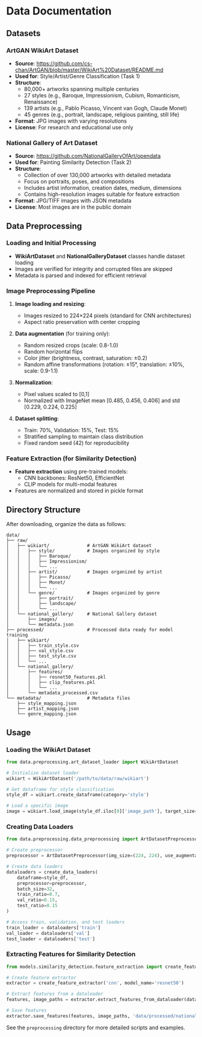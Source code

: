 # Data Documentation

## Datasets

### ArtGAN WikiArt Dataset
- **Source**: https://github.com/cs-chan/ArtGAN/blob/master/WikiArt%20Dataset/README.md
- **Used for**: Style/Artist/Genre Classification (Task 1)
- **Structure**:
  - 80,000+ artworks spanning multiple centuries
  - 27 styles (e.g., Baroque, Impressionism, Cubism, Romanticism, Renaissance)
  - 139 artists (e.g., Pablo Picasso, Vincent van Gogh, Claude Monet)
  - 45 genres (e.g., portrait, landscape, religious painting, still life)
- **Format**: JPG images with varying resolutions
- **License**: For research and educational use only

### National Gallery of Art Dataset
- **Source**: https://github.com/NationalGalleryOfArt/opendata
- **Used for**: Painting Similarity Detection (Task 2)
- **Structure**:
  - Collection of over 130,000 artworks with detailed metadata
  - Focus on portraits, poses, and compositions
  - Includes artist information, creation dates, medium, dimensions
  - Contains high-resolution images suitable for feature extraction
- **Format**: JPG/TIFF images with JSON metadata
- **License**: Most images are in the public domain

## Data Preprocessing

### Loading and Initial Processing
- **WikiArtDataset** and **NationalGalleryDataset** classes handle dataset loading
- Images are verified for integrity and corrupted files are skipped
- Metadata is parsed and indexed for efficient retrieval

### Image Preprocessing Pipeline
1. **Image loading and resizing**:
   - Images resized to 224×224 pixels (standard for CNN architectures)
   - Aspect ratio preservation with center cropping

2. **Data augmentation** (for training only):
   - Random resized crops (scale: 0.8-1.0)
   - Random horizontal flips
   - Color jitter (brightness, contrast, saturation: ±0.2)
   - Random affine transformations (rotation: ±15°, translation: ±10%, scale: 0.9-1.1)

3. **Normalization**:
   - Pixel values scaled to [0,1]
   - Normalized with ImageNet mean [0.485, 0.456, 0.406] and std [0.229, 0.224, 0.225]

4. **Dataset splitting**:
   - Train: 70%, Validation: 15%, Test: 15%
   - Stratified sampling to maintain class distribution
   - Fixed random seed (42) for reproducibility

### Feature Extraction (for Similarity Detection)
- **Feature extraction** using pre-trained models:
  - CNN backbones: ResNet50, EfficientNet
  - CLIP models for multi-modal features
- Features are normalized and stored in pickle format

## Directory Structure

After downloading, organize the data as follows:

```
data/
├── raw/
│   ├── wikiart/              # ArtGAN WikiArt dataset
│   │   ├── style/            # Images organized by style
│   │   │   ├── Baroque/
│   │   │   ├── Impressionism/
│   │   │   └── ...
│   │   ├── artist/           # Images organized by artist
│   │   │   ├── Picasso/
│   │   │   ├── Monet/
│   │   │   └── ...
│   │   └── genre/            # Images organized by genre
│   │       ├── portrait/
│   │       ├── landscape/
│   │       └── ...
│   └── national_gallery/     # National Gallery dataset
│       ├── images/
│       └── metadata.json
├── processed/                # Processed data ready for model training
│   ├── wikiart/
│   │   ├── train_style.csv
│   │   ├── val_style.csv
│   │   ├── test_style.csv
│   │   └── ...
│   └── national_gallery/
│       ├── features/
│       │   ├── resnet50_features.pkl
│       │   ├── clip_features.pkl
│       │   └── ...
│       └── metadata_processed.csv
└── metadata/                 # Metadata files
    ├── style_mapping.json
    ├── artist_mapping.json
    └── genre_mapping.json
```

## Usage

### Loading the WikiArt Dataset

```python
from data.preprocessing.art_dataset_loader import WikiArtDataset

# Initialize dataset loader
wikiart = WikiArtDataset('/path/to/data/raw/wikiart')

# Get dataframe for style classification
style_df = wikiart.create_dataframe(category='style')

# Load a specific image
image = wikiart.load_image(style_df.iloc[0]['image_path'], target_size=(224, 224))
```

### Creating Data Loaders

```python
from data.preprocessing.data_preprocessing import ArtDatasetPreprocessor, create_data_loaders

# Create preprocessor
preprocessor = ArtDatasetPreprocessor(img_size=(224, 224), use_augmentation=True)

# Create data loaders
dataloaders = create_data_loaders(
    dataframe=style_df,
    preprocessor=preprocessor,
    batch_size=32,
    train_ratio=0.7,
    val_ratio=0.15,
    test_ratio=0.15
)

# Access train, validation, and test loaders
train_loader = dataloaders['train']
val_loader = dataloaders['val']
test_loader = dataloaders['test']
```

### Extracting Features for Similarity Detection

```python
from models.similarity_detection.feature_extraction import create_feature_extractor

# Create feature extractor
extractor = create_feature_extractor('cnn', model_name='resnet50')

# Extract features from a dataloader
features, image_paths = extractor.extract_features_from_dataloader(dataloader)

# Save features
extractor.save_features(features, image_paths, 'data/processed/national_gallery/features/resnet50_features.pkl')
```

See the `preprocessing` directory for more detailed scripts and examples.

